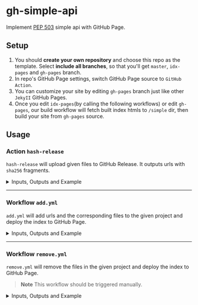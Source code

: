 # gh-simple-api

Implement [PEP 503][pep-0503] simple api with GitHub Page.

## Setup

1. You should **create your own repository** and choose this repo as the template. Select **include all branches**, so that you'll get `master`, `idx-pages` and `gh-pages` branch.
2. In repo's GitHub Page settings, switch GitHub Page source to `GitHub Action`.
3. You can customize your site by editing `gh-pages` branch just like other `JekyII` GitHub Pages.
4. Once you edit `idx-pages`(by calling the following workflows) or edit `gh-pages`, our build workflow will fetch built index htmls to `/simple` dir, then build your site from `gh-pages` source.

## Usage

### Action `hash-release`

`hash-release` will upload given files to GitHub Release. It outputs urls with `sha256` fragments.

<details>

<summary>Inputs, Outputs and Example</summary><br>

- Inputs:
  - tag: The release tag.
  - files: The files to upload.
  - repo: Upload to which repository, default as the caller repo.
- Outputs:
  - urls: urls point to uploaded files with hash attached to url fragments. Order is not guaranteed.

Upload files under `dist/` to Release of current repository:

```yaml
- uses: aioqzone/gh-simple-api/.github/actions/hash-release@master
  with:
    tag: 0.1.0
    files: dist/* # dist is ok as well
```

</details>

---

### Workflow `add.yml`

`add.yml` will add urls and the corresponding files to the given project and deploy the index to GitHub Page.

<details>

<summary>Inputs, Outputs and Example</summary><br>

- Inputs:
  - project: Which project to add or update.
  - urls: Assets urls. Should include a hash in url fragment. See [PEP 503][pep-0503].
  - repo: Index hosting repository, default as caller repository.
  - index-branch: Your GitHub Page branch, default as `idx-pages`.
  - republish: Whether to republish the pages after success.

Add two URLs to `project1` index hosted in `aioqzone/aioqzone-index@idx-pages`

``` yaml
- uses: aioqzone/gh-simple-api/.github/workflows/add.yml@master
  with:
    project: project1
    urls: https://example.com/package1-0.1.0-cp3-none.whl#sha256=111111 https://example.com/package1-0.1.0.tar.gz#sha256=2222222
    repo: aioqzone/aioqzone-index
```

</details>

---

### Workflow `remove.yml`

`remove.yml` will remove the files in the given project and deploy the index to GitHub Page.

> **Note** This workflow should be triggered manually.

<details>

<summary>Inputs, Outputs and Example</summary><br>

- Inputs:
  - project: Which project to remove files from.
  - files: The files to remove.
  - index-branch: Your GitHub Page branch, default as `idx-pages`.
  - republish: Whether to republish the pages after success.

Remove two files from `project1` hosted in `idx-branch` of this repository.

``` yaml
project: project1
files: package1-0.1.0-cp3-none.whl package1-0.1.0.tar.gz
```

</details>


[pep-0503]: https://peps.python.org/pep-0503/
